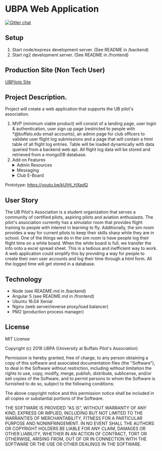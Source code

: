 # UBPA Web Application

[![Gitter chat](https://badges.gitter.im/USER/REPO.png)](https://gitter.im/UB-Pilots-Association-Dev-Team "Gitter chat")

## Setup 
1. Start node/express development server. (See README in /backend)
2. Start ng2 development server. (See README in /frontend)

## Production Site (Non Tech User)
[UBPilots Site](https://ubpilots.fltprep.com)


## Project Description. 
Project will create a web application that supports the UB pilot's association. 
1. MVP (minimum viable product) will consist of a landing page, user login & authentication, 
user sign up page (restricted to people with *@buffalo.edu email accounts), an admin page for 
club officers to validate user flight log submissions and a page that will contain a html table of all 
flight log entries. Table will be loaded dynamically with data queried from a backend web api. All 
flight log data will be stored and retrieved from a mongoDB database. 
2. Add on Features <details>
    <summary>Admin Resources</summary>
     Allow admin user to edit and change images on landing page. 
     </details> <details>
    <summary>Messaging</summary>
     Admin User has ability to make announcements that gets posted on web page, facebook page, twitter, and sent via email.
    </details> <details>
    <summary>Club E-Board</summary>
    Create a page that contains club E-Board. 
     Admin has ability to change content of page through a web application interface.
    </details>
    
 Prototype: https://youtu.be/kUIHj_HXadQ
    
    

## User Story 
The UB Pilot's Association is a student organization that serves a community of certified pilots,
aspiring pilots and aviation enthusiasts. The pilot's association currently has a simulator room that 
provides flight training to people with interest in learning to fly. Additionally, the sim room provides a 
way for current pilots to keep their skills sharp while they are in school. One of the things 
we do in the sim room is have people log their flight time on a white board. When the white board is full, 
we transfer the info onto a excel spread sheet. This is a tedious and inefficient way to work. A web 
application could simplify this by providing a way for people to create their own user accounts and log 
their time through a html form. All the logged time will get stored in a database.

## Technology
* Node (see README.md in /backend)
* Angular 5 (see README.md in /frontend)
* Ubuntu 16.04 Xenial
* Nginx (web server/reverse proxy/load balancer)
* PM2 (production process manager)

## License

MIT License

Copyright (c) 2018 UBPA (University at Buffalo Pilot's Association)

Permission is hereby granted, free of charge, to any person obtaining a copy
of this software and associated documentation files (the "Software"), to deal
in the Software without restriction, including without limitation the rights
to use, copy, modify, merge, publish, distribute, sublicense, and/or sell
copies of the Software, and to permit persons to whom the Software is
furnished to do so, subject to the following conditions:

The above copyright notice and this permission notice shall be included in all
copies or substantial portions of the Software.

THE SOFTWARE IS PROVIDED "AS IS", WITHOUT WARRANTY OF ANY KIND, EXPRESS OR
IMPLIED, INCLUDING BUT NOT LIMITED TO THE WARRANTIES OF MERCHANTABILITY,
FITNESS FOR A PARTICULAR PURPOSE AND NONINFRINGEMENT. IN NO EVENT SHALL THE
AUTHORS OR COPYRIGHT HOLDERS BE LIABLE FOR ANY CLAIM, DAMAGES OR OTHER
LIABILITY, WHETHER IN AN ACTION OF CONTRACT, TORT OR OTHERWISE, ARISING FROM,
OUT OF OR IN CONNECTION WITH THE SOFTWARE OR THE USE OR OTHER DEALINGS IN THE
SOFTWARE.
